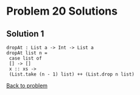 # Problem 20 Solutions
## Solution 1
```
dropAt : List a -> Int -> List a
dropAt list n =
 case list of
 [] -> []
 x :: xs ->
 (List.take (n - 1) list) ++ (List.drop n list)
```
[Back to problem](problem_20.md)